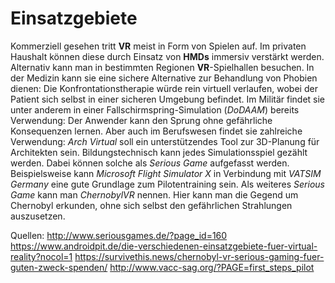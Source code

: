 # Einsatzgebiete

Kommerziell gesehen tritt **VR** meist in Form von Spielen auf. Im privaten Haushalt können diese durch Einsatz von **HMDs** immersiv verstärkt werden. Alternativ kann man in bestimmten Regionen **VR**-Spielhallen besuchen. 
In der Medizin kann sie eine sichere Alternative zur Behandlung von Phobien dienen: Die Konfrontationstherapie würde rein virtuell verlaufen, wobei der Patient sich selbst in einer sicheren Umgebung befindet. 
Im Militär findet sie unter anderem in einer Fallschirmspring-Simulation (*DoDAAM*) bereits Verwendung: Der Anwender kann den Sprung ohne gefährliche Konsequenzen lernen.
Aber auch im Berufswesen findet sie zahlreiche Verwendung: *Arch Virtual* soll ein unterstützendes Tool zur 3D-Planung für Architekten sein. 
Bildungstechnisch kann jedes Simulationsspiel gezählt werden. Dabei können solche als *Serious Game* aufgefasst werden. Beispielsweise kann *Microsoft Flight Simulator X* in Verbindung mit *VATSIM Germany* eine gute Grundlage zum Pilotentraining sein. Als weiteres *Serious Game* kann man *ChernobylVR* nennen. Hier kann man die Gegend um Chernobyl erkunden, ohne sich selbst den gefährlichen Strahlungen auszusetzen.

Quellen:
http://www.seriousgames.de/?page_id=160
https://www.androidpit.de/die-verschiedenen-einsatzgebiete-fuer-virtual-reality?nocol=1
https://survivethis.news/chernobyl-vr-serious-gaming-fuer-guten-zweck-spenden/
http://www.vacc-sag.org/?PAGE=first_steps_pilot